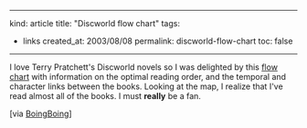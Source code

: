 -----
kind: article
title: "Discworld flow chart"
tags:
- links
created_at: 2003/08/08
permalink: discworld-flow-chart
toc: false
-----

<p>I love Terry Pratchett's Discworld novels so I was delighted by this <a href="http://www.ie.lspace.org/books/reading-order-guides/the-discworld-reading-order-guide-colour-v1-1.gif">flow chart</a> with information on the optimal reading order, and the temporal and character links between the books. Looking at the map, I realize that I've read almost all of the books. I must <strong>really</strong> be a fan.</p>

<p>[via <a href="http://boingboing.net">BoingBoing</a>]</p>


